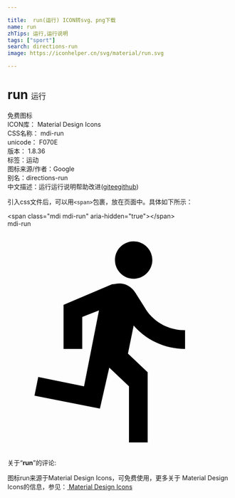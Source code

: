 ```yaml
---

title:  run(运行) ICON转svg、png下载
name: run
zhTips: 运行,运行说明
tags: ["sport"]
search: directions-run
image: https://iconhelper.cn/svg/material/run.svg

---
```


# run  <small style="font-size: 60%;font-weight: 100">运行</small>


<div class="detail-page">
<p>
<span><span class="badge-success badge">免费图标</span> </span>
<br/>
<span>
ICON库：
<span class="badge-secondary badge">Material Design Icons</span> 
</span>
<br/>
<span>
CSS名称：
<span class="badge-secondary badge">mdi-run</span> 
</span>
<br/>
<span>
unicode：
<span class="badge-secondary badge">F070E</span> 
<copy-btn content='F070E' btn-title=""></copy-btn>
<copy-btn :content='String.fromCodePoint(parseInt("F070E", 16))' btn-title="复制U"></copy-btn>
</span>
<br/>
<span>
版本：
<span class="badge-secondary badge">1.8.36</span> 
</span><br/><span>标签：<span class="badge-light badge"><router-link to="/tags/sport.html">运动</router-link></span></span>
<br/>
<span>图标来源/作者：<span class="badge-light badge">Google</span></span> 
<br/>
<span>别名：<span class="badge-light badge">directions-run</span></span><br/><span class="zh-detail">中文描述：<span class="badge-primary badge">运行</span><span class="badge-primary badge">运行说明</span><span class="help-link"><span>帮助改进</span>(<a href="https://gitee.com/liuwave/icon-helper/edit/master/json/material/run.json" target="_blank" rel="noopener noreferrer">gitee</a><a href="https://github.com/liuwave/icon-helper/edit/master/json/material/run.json" target="_blank" rel="noopener noreferrer">github</a></span>)</span><br/>
</p>
</div>
<div class="alert alert-dark">
  <i class="mdi mdi-run mdi-48px"></i>
  <i class="mdi mdi-run mdi-36px"></i>
  <i class="mdi mdi-run mdi-24px"></i>
  <i class="mdi mdi-run mdi-18px"></i>
</div>
<div>
  <p>引入css文件后，可以用<code>&lt;span&gt;</code>包裹，放在页面中。具体如下所示：    
  </p>
  <div class="alert alert-primary" style="font-size: 14px">
    &lt;span class="mdi mdi-run" aria-hidden="true"&gt;&lt;/span&gt;
    <copy-btn content='<span class="mdi mdi-run" aria-hidden="true"></span>'></copy-btn>
  </div>
  <div class="alert alert-secondary">
    <i class="mdi mdi-run"
    style="font-size: 24px"
    aria-hidden="true"></i> mdi-run
    <copy-btn content="mdi-run" btn-title="复制图标名称"></copy-btn>
  </div>
</div>
<div id="svg" class="svg-wrap">
<svg xmlns="http://www.w3.org/2000/svg" viewBox="0 0 24 24"><path d="M13.5,5.5C14.59,5.5 15.5,4.58 15.5,3.5C15.5,2.38 14.59,1.5 13.5,1.5C12.39,1.5 11.5,2.38 11.5,3.5C11.5,4.58 12.39,5.5 13.5,5.5M9.89,19.38L10.89,15L13,17V23H15V15.5L12.89,13.5L13.5,10.5C14.79,12 16.79,13 19,13V11C17.09,11 15.5,10 14.69,8.58L13.69,7C13.29,6.38 12.69,6 12,6C11.69,6 11.5,6.08 11.19,6.08L6,8.28V13H8V9.58L9.79,8.88L8.19,17L3.29,16L2.89,18L9.89,19.38Z" /></svg>
</div>
<detail full-name='mdi-run'></detail>
<div class="icon-detail__container">
<p>关于“<b>run</b>”的评论:</p>
</div>
<Vssue title="关于“run”的评论" />    
<div><p>图标run来源于Material Design Icons，可免费使用，更多关于 Material Design Icons的信息，参见：<a target="_blank" href="https://iconhelper.cn/material.html"> Material Design Icons</a>
</p></div>

